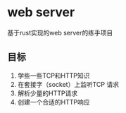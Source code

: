 # web server

基于rust实现的web server的练手项目

## 目标

1. 学些一些TCP和HTTP知识
2. 在套接字（socket）上监听TCP 请求
3. 解析少量的HTTP请求
4. 创建一个合适的HTTP响应

